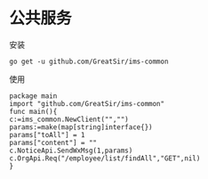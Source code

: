 # 公共服务

安装

    go get -u github.com/GreatSir/ims-common
使用

    package main
    import "github.com/GreatSir/ims-common"
    func main(){
    c:=ims_common.NewClient("","")
    params:=make(map[string]interface{})
    params["toAll"] = 1
    params["content"] = ""
    c.NoticeApi.SendWxMsg(1,params)
    c.OrgApi.Req("/employee/list/findAll","GET",nil)
    }
    
